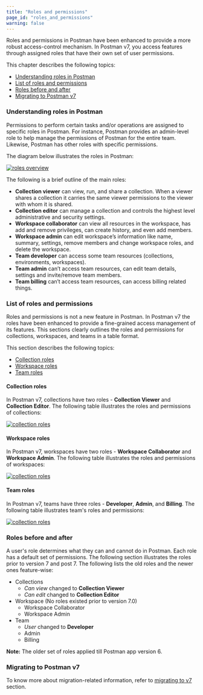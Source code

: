 ```yaml
---
title: "Roles and permissions"
page_id: "roles_and_permissions"
warning: false
---
```

Roles and permissions in Postman have been enhanced to provide a more robust access-control mechanism. In Postman v7, you access features through assigned roles that have their own set of user permissions. 

This chapter describes the following topics:

* [Understanding roles in Postman](#understanding-roles-in-postman)
* [List of roles and permissions](#list-of-roles-and-permissions)
* [Roles before and after](#roles-before-and-after)
* [Migrating to Postman v7](#migrating-to-postman-v7)


### Understanding roles in Postman

Permissions to perform certain tasks and/or operations are assigned to 
specific roles in Postman. For instance, Postman provides an admin-level role to help manage the permissions of Postman for the entire team. Likewise, Postman has other roles with specific permissions.  

The diagram below illustrates the roles in Postman: 

[![roles overview](https://s3.amazonaws.com/postman-static-getpostman-com/postman-docs/RBAC2.png)](https://s3.amazonaws.com/postman-static-getpostman-com/postman-docs/RBAC1.png)

The following is a brief outline of the main roles:

* **Collection viewer** can view, run, and share a collection. When a viewer shares a collection it carries the same viewer permissions to the viewer with whom it is shared. 
* **Collection editor** can manage a collection and controls the highest level administrative and security settings.
* **Workspace collaborator** can view all resources in the workspace, has add and remove privileges, can create history, and even add members.
* **Workspace admin** can edit workspace’s information like name, summary, settings, remove members and change workspace roles, and delete the workspace.
* **Team developer** can access some team resources (collections, environments, workspaces).
* **Team admin** can’t access team resources, can edit team details, settings and invite/remove team members.
* **Team billing** can’t access team resources, can access billing related things.


### List of roles and permissions 

Roles and permissions is not a new feature in Postman. In Postman v7 the roles have been enhanced to provide a fine-grained access management of its features. This sections clearly outlines the roles and permissions for collections, workspaces, and teams in a table format.

This section describes the following topics:

* [Collection roles](#collection-roles)
* [Workspace roles](#workspace-roles)
* [Team roles](#team-roles)

#### Collection roles

In Postman v7, collections have two roles - **Collection Viewer** and **Collection Editor**. The following table illustrates the roles and permissions of collections:  

[![collection roles](https://s3.amazonaws.com/postman-static-getpostman-com/postman-docs/RBAC_CollectionsTable1.png)](https://s3.amazonaws.com/postman-static-getpostman-com/postman-docs/RBAC_CollectionsTable1.png)


#### Workspace roles

In Postman v7, workspaces have two roles - **Workspace Collaborator** and **Workspace Admin**. The following table illustrates the roles and permissions of workspaces:  

[![collection roles](https://s3.amazonaws.com/postman-static-getpostman-com/postman-docs/RBAC_WorkspacesTable1.png)](https://s3.amazonaws.com/postman-static-getpostman-com/postman-docs/RBAC_WorkspacesTable1.png)

#### Team roles

In Postman v7, teams have three roles - **Developer**, **Admin**, and **Billing**. The following table illustrates team's roles and permissions:  

[![collection roles](https://s3.amazonaws.com/postman-static-getpostman-com/postman-docs/RBAC_TeamsTable1.png)](https://s3.amazonaws.com/postman-static-getpostman-com/postman-docs/RBAC_TeamsTable1.png)


### Roles before and after

A user's role determines what they can and cannot do in Postman. Each role has a default set of permissions. The following section illustrates the roles prior to version 7 and post 7. The following lists the old roles and the newer ones feature-wise:

* Collections
  - *Can view* changed to **Collection Viewer**
  - *Can edit* changed to **Collection Editor**
* Workspace (No roles existed prior to version 7.0)
  - Workspace Collaborator
  - Workspace Admin
* Team
  - *User* changed to **Developer**
  - Admin 
  - Billing

**Note:** The older set of roles applied till Postman app version 6. 

### Migrating to Postman v7

To know more about migration-related information, refer to [migrating to v7](/docs/v6/postman/migrating_to_v7) section.
